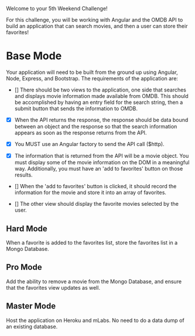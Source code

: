 Welcome to your 5th Weekend Challenge!

For this challenge, you will be working with Angular and the OMDB API to build an application that can search movies, and then a user can store their favorites!

# Base Mode
Your application will need to be built from the ground up using Angular, Node, Express, and Bootstrap. The requirements of the application are:

  - [] There should be two views to the application, one side that searches and displays movie information made available from OMDB. This should be accomplished by having an entry field for the search string, then a submit button that sends the information to OMDB.

  - [x] When the API returns the response, the response should be data bound between an object and the response so that the search information appears as soon as the response returns from the API.

  - [x] You MUST use an Angular factory to send the API call ($http).

  - [x] The information that is returned from the API will be a movie object. You must display some of the movie information on the DOM in a meaningful way. Additionally, you must have an 'add to favorites' button on those results.

 - [] When the 'add to favorites' button is clicked, it should record the information for the movie and store it into an array of favorites.

 - [] The other view should display the favorite movies selected by the user.

## Hard Mode
When a favorite is added to the favorites list, store the favorites list in a Mongo Database.

## Pro Mode
Add the ability to remove a movie from the Mongo Database, and ensure that the favorites view updates as well.

## Master Mode
Host the application on Heroku and mLabs. No need to do a data dump of an existing database.
